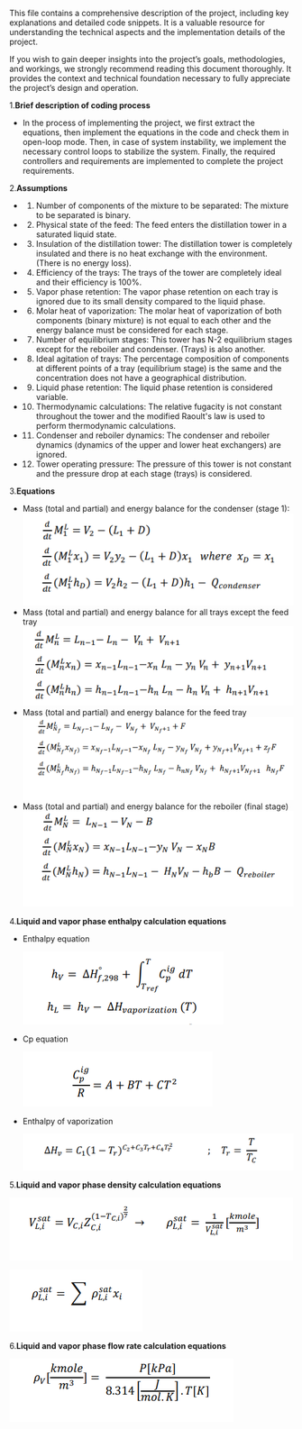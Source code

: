 This file contains a comprehensive description of the project, including key explanations and detailed code snippets. It is a valuable resource for understanding the technical aspects and the implementation details of the project.

If you wish to gain deeper insights into the project’s goals, methodologies, and workings, we strongly recommend reading this document thoroughly. It provides the context and technical foundation necessary to fully appreciate the project’s design and operation.



1.**Brief description of coding process**
- In the process of implementing the project, we first extract the equations, then implement the equations in the code and check them in open-loop mode. Then, in case of system instability, we implement the necessary control loops to stabilize the system. Finally, the required controllers and requirements are implemented to complete the project requirements.


2.**Assumptions**
- 1) Number of components of the mixture to be separated: The mixture to be separated is binary.
- 2) Physical state of the feed: The feed enters the distillation tower in a saturated liquid state.
- 3) Insulation of the distillation tower: The distillation tower is completely insulated and there is no heat exchange with the environment. (There is no energy loss).
- 4) Efficiency of the trays: The trays of the tower are completely ideal and their efficiency is 100%.
- 5) Vapor phase retention: The vapor phase retention on each tray is ignored due to its small density compared to the liquid phase.
- 6) Molar heat of vaporization: The molar heat of vaporization of both components (binary mixture) is not equal to each other and the energy balance must be considered for each stage.
- 7) Number of equilibrium stages: This tower has N-2 equilibrium stages except for the reboiler and condenser. (Trays) is also another.
- 8) Ideal agitation of trays: The percentage composition of components at different points of a tray (equilibrium stage) is the same and the concentration does not have a geographical distribution.
- 9) Liquid phase retention: The liquid phase retention is considered variable.
- 10) Thermodynamic calculations: The relative fugacity is not constant throughout the tower and the modified Raoult's law is used to perform thermodynamic calculations.
- 11) Condenser and reboiler dynamics: The condenser and reboiler dynamics (dynamics of the upper and lower heat exchangers) are ignored.
- 12) Tower operating pressure: The pressure of this tower is not constant and the pressure drop at each stage (trays) is considered.

3.**Equations**
- Mass (total and partial) and energy balance for the condenser (stage 1):
   ![Equation](Equation1.PNG)
- Mass (total and partial) and energy balance for all trays except the feed tray
   ![Equation](Equation2.PNG)
- Mass (total and partial) and energy balance for the feed tray
   ![Equation](Equation3.PNG)
- Mass (total and partial) and energy balance for the reboiler (final stage)
   ![Equation](Equation4.PNG)
  
4.**Liquid and vapor phase enthalpy calculation equations**
   
- Enthalpy equation
   
  ![Equation1](Equation5.PNG)

  
- Cp equation
 
   ![Equation2](Equation6.PNG)

- Enthalpy of vaporization

   ![Equation2](Equation7.PNG)

5.**Liquid and vapor phase density calculation equations**

  ![Equation2](Eq1.PNG)




  
  ![Equation2](Eq2.PNG)


6.**Liquid and vapor phase flow rate calculation equations**




   
  ![Equation2](Eq3.PNG)
